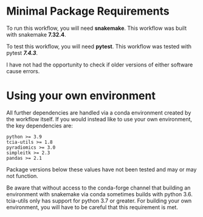 # Minimal Package Requirements

To run this workflow, you will need **snakemake**. This workflow was built with snakemake **7.32.4**.

To test this workflow, you will need **pytest**. This workflow was tested with pytest ***7.4.3***. 

I have not had the opportunity to check if older versions of either software cause errors. 


# Using your own environment

All further dependencies are handled via a conda environment created by the workflow itself. If you would instead like to use your own environment, the key dependencies are:

```
python >= 3.9
tcia-utils >= 1.8
pyradiomics >= 3.0
simpleitk >= 2.3
pandas >= 2.1
```

Package versions below these values have not been tested and may or may not function. 

Be aware that without access to the conda-forge channel that building an environment with snakemake via conda sometimes builds with python 3.6. tcia-utils only has support for python 3.7 or greater. For building your own environment, you will have to be careful that this requirement is met. 

